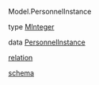 Model.PersonnelInstance

type [MInteger](Model-PersonnelInstance.html#t:MInteger)

data [PersonnelInstance](Model-PersonnelInstance.html#t:PersonnelInstance)

[relation](Model-PersonnelInstance.html#v:relation)

[schema](Model-PersonnelInstance.html#v:schema)
